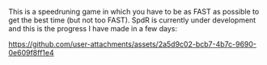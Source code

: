 This is a speedruning game in which you have to be as FAST as possible to get the best time (but not too FAST).
SpdR is currently under development and this is the progress I have made in a few days:


https://github.com/user-attachments/assets/2a5d9c02-bcb7-4b7c-9690-0e609f8ff1e4

